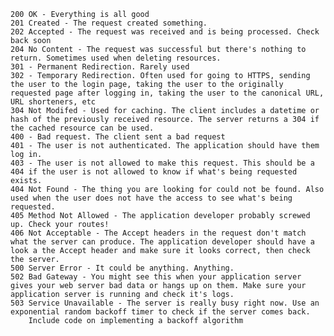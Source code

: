     200 OK - Everything is all good
    201 Created - The request created something.
    202 Accepted - The request was received and is being processed. Check back soon
    204 No Content - The request was successful but there's nothing to return. Sometimes used when deleting resources.
    301 - Permanent Redirection. Rarely used
    302 - Temporary Redirection. Often used for going to HTTPS, sending the user to the login page, taking the user to the originally requested page after logging in, taking the user to the canonical URL, URL shorteners, etc
    304 Not Modifed - Used for caching. The client includes a datetime or hash of the previously received resource. The server returns a 304 if the cached resource can be used.
    400 - Bad request. The client sent a bad request
    401 - The user is not authenticated. The application should have them log in.
    403 - The user is not allowed to make this request. This should be a 404 if the user is not allowed to know if what's being requested exists.
    404 Not Found - The thing you are looking for could not be found. Also used when the user does not have the access to see what's being requested.
    405 Method Not Allowed - The application developer probably screwed up. Check your routes!
    406 Not Acceptable - The Accept headers in the request don't match what the server can produce. The application developer should have a look a the Accept header and make sure it looks correct, then check the server.
    500 Server Error - It could be anything. Anything.
    502 Bad Gateway - You might see this when your application server gives your web server bad data or hangs up on them. Make sure your application server is running and check it's logs.
    503 Service Unavailable - The server is really busy right now. Use an exponential random backoff timer to check if the server comes back.
        Include code on implementing a backoff algorithm